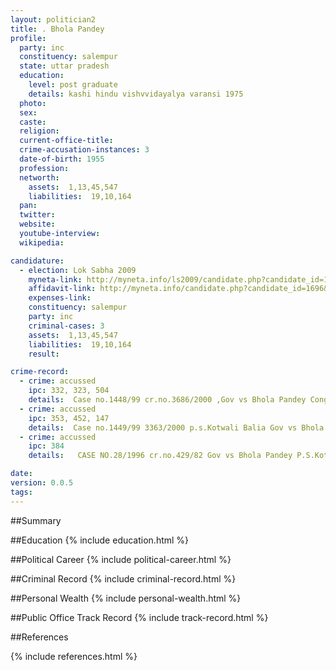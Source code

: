 ```yaml
---
layout: politician2
title: . Bhola Pandey
profile: 
  party: inc
  constituency: salempur
  state: uttar pradesh
  education: 
    level: post graduate
    details: kashi hindu vishvvidayalya varansi 1975
  photo: 
  sex: 
  caste: 
  religion: 
  current-office-title: 
  crime-accusation-instances: 3
  date-of-birth: 1955
  profession: 
  networth: 
    assets:  1,13,45,547
    liabilities:  19,10,164
  pan: 
  twitter: 
  website: 
  youtube-interview: 
  wikipedia: 

candidature: 
  - election: Lok Sabha 2009
    myneta-link: http://myneta.info/ls2009/candidate.php?candidate_id=1696
    affidavit-link: http://myneta.info/candidate.php?candidate_id=1696&scan=original
    expenses-link: 
    constituency: salempur 
    party: inc
    criminal-cases: 3
    assets:  1,13,45,547
    liabilities:  19,10,164
    result:  

crime-record: 
  - crime: accussed
    ipc: 332, 323, 504
    details:  Case no.1448/99 cr.no.3686/2000 ,Gov vs Bhola Pandey Congizance by  Chief Judicial Magistrate court Balia  
  - crime: accussed
    ipc: 353, 452, 147
    details:  Case no.1449/99 3363/2000 p.s.Kotwali Balia Gov vs Bhola Pandey Congizance by Chief Judicial Magistrate court Balia  
  - crime: accussed
    ipc: 384
    details:   CASE NO.28/1996 cr.no.429/82 Gov vs Bhola Pandey P.S.Kotwali  cognizance by Chief Judicial Magistrate court  Balia    

date: 
version: 0.0.5
tags: 
---
```

##Summary


##Education
{% include education.html %}


##Political Career
{% include political-career.html %}


##Criminal Record
{% include criminal-record.html %}


##Personal Wealth
{% include personal-wealth.html %}


##Public Office Track Record
{% include track-record.html %}


##References


{% include references.html %}